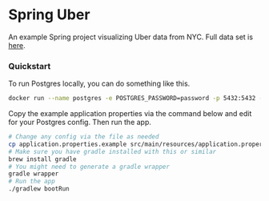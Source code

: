 # Spring Uber

An example Spring project visualizing Uber data from NYC.  Full data set is [here](https://www.kaggle.com/datasets/fivethirtyeight/uber-pickups-in-new-york-city/data).  

### Quickstart

To run Postgres locally, you can do something like this.

```bash
docker run --name postgres -e POSTGRES_PASSWORD=password -p 5432:5432 -d postgres:16
```

Copy the example application properties via the command below and edit for your Postgres config.  Then run the app.

```bash
# Change any config via the file as needed
cp application.properties.example src/main/resources/application.properties
# Make sure you have gradle installed with this or similar
brew install gradle
# You might need to generate a gradle wrapper
gradle wrapper
# Run the app
./gradlew bootRun
```
